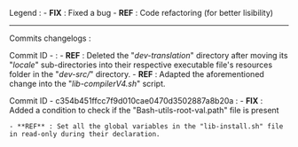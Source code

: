 Legend :
    - **FIX** : Fixed a bug
    - **REF** : Code refactoring (for better lisibility)

---------------------------------------------------------
Commits changelogs :



Commit ID - :
    - **REF** : Deleted the "_dev-translation_" directory after moving its "_locale_" sub-directories into their respective executable file's resources folder in the "_dev-src/_" directory.
    - **REF** : Adapted the aforementioned change into the "_lib-compilerV4.sh_" script.

Commit ID - c354b451ffcc7f9d010cae0470d3502887a8b20a :
    - **FIX** : Added a condition to check if the "Bash-utils-root-val.path" file is present

    - **REF** : Set all the global variables in the "lib-install.sh" file in read-only during their declaration.

